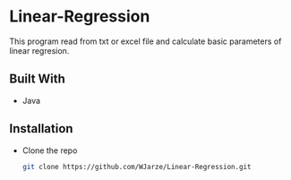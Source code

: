 # Linear-Regression
This program read from txt or excel file and calculate basic parameters of linear regresion.
## Built With
- Java

## Installation
* Clone the repo
  ```sh
  git clone https://github.com/WJarze/Linear-Regression.git
  ```
